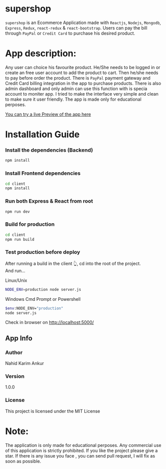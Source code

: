 # supershop

`supershop` is an Ecommerce Application made with `Reactjs`, `Nodejs`, `Mongodb`, `Express`, `Redux`, `react-redux` & `react-bootstrap`. Users can pay the bill through `PayPal` or `Credit Card` to purchase his desired product. 

# App description:
Any user can choice his favourite product. He/She needs to be logged in or create an free user account to add the product to cart. Then he/she needs to pay before order the product. There is  `PayPal` payment gateway and Credit Card billing integration in the app to purchase products. There is also admin dashboard and only admin can use this function with is specia account to moniter app. I tried to make the interface very simple and clean to make sure it user friendly. The app is made only for educational perposes.

[You can try a live Preview of the app here](https://zany-gray-wildebeest-tie.cyclic.app/)

# Installation Guide

### Install the dependencies (Backend)

```bash
npm install
```

### Install Frontend dependencies

```bash
cd client
npm install
```

### Run both Express & React from root

```bash
npm run dev
```

### Build for production

```bash
cd client
npm run build
```

### Test production before deploy

After running a build in the client 👆, cd into the root of the project.  
And run...

Linux/Unix 
```bash
NODE_ENV=production node server.js
```
Windows Cmd Prompt or Powershell 
```bash
$env:NODE_ENV="production"
node server.js
```

Check in browser on [http://localhost:5000/](http://localhost:5000/)

## App Info

### Author

Nahid Karim Ankur

### Version

1.0.0

### License

This project is licensed under the MIT License


# Note:
The application is only made for educational perposes. Any commercial use of this application is strictly prohibited.
If you like the project please give a star. If there is any issue you face , you can send pull request, I will fix as soon as possible.

